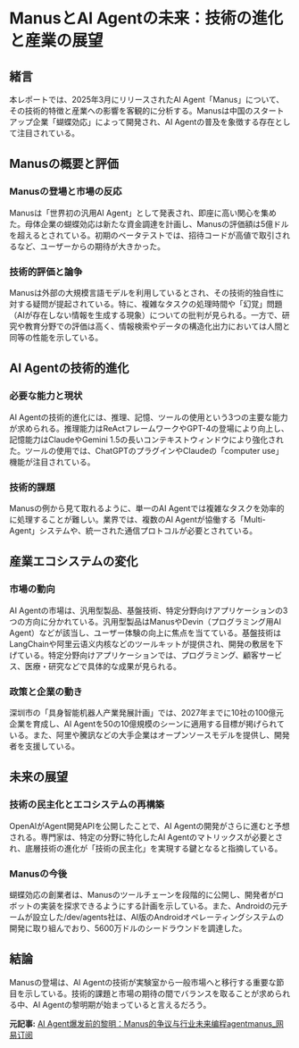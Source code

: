 # ManusとAI Agentの未来：技術の進化と産業の展望

## 緒言

本レポートでは、2025年3月にリリースされたAI Agent「Manus」について、その技術的特徴と産業への影響を客観的に分析する。Manusは中国のスタートアップ企業「蝴蝶効応」によって開発され、AI Agentの普及を象徴する存在として注目されている。

## Manusの概要と評価

### Manusの登場と市場の反応

Manusは「世界初の汎用AI Agent」として発表され、即座に高い関心を集めた。母体企業の蝴蝶効応は新たな資金調達を計画し、Manusの評価額は5億ドルを超えるとされている。初期のベータテストでは、招待コードが高値で取引されるなど、ユーザーからの期待が大きかった。

### 技術的評価と論争

Manusは外部の大規模言語モデルを利用しているとされ、その技術的独自性に対する疑問が提起されている。特に、複雑なタスクの処理時間や「幻覚」問題（AIが存在しない情報を生成する現象）についての批判が見られる。一方で、研究や教育分野での評価は高く、情報検索やデータの構造化出力においては人間と同等の性能を示している。

## AI Agentの技術的進化

### 必要な能力と現状

AI Agentの技術的進化には、推理、記憶、ツールの使用という3つの主要な能力が求められる。推理能力はReActフレームワークやGPT-4の登場により向上し、記憶能力はClaudeやGemini 1.5の長いコンテキストウィンドウにより強化された。ツールの使用では、ChatGPTのプラグインやClaudeの「computer use」機能が注目されている。

### 技術的課題

Manusの例から見て取れるように、単一のAI Agentでは複雑なタスクを効率的に処理することが難しい。業界では、複数のAI Agentが協働する「Multi-Agent」システムや、統一された通信プロトコルが必要とされている。

## 産業エコシステムの変化

### 市場の動向

AI Agentの市場は、汎用型製品、基盤技術、特定分野向けアプリケーションの3つの方向に分かれている。汎用型製品はManusやDevin（プログラミング用AI Agent）などが該当し、ユーザー体験の向上に焦点を当てている。基盤技術はLangChainや阿里云语义内核などのツールキットが提供され、開発の敷居を下げている。特定分野向けアプリケーションでは、プログラミング、顧客サービス、医療・研究などで具体的な成果が見られる。

### 政策と企業の動き

深圳市の「具身智能机器人产業発展計画」では、2027年までに10社の100億元企業を育成し、AI Agentを50の10億規模のシーンに適用する目標が掲げられている。また、阿里や騰訊などの大手企業はオープンソースモデルを提供し、開発者を支援している。

## 未来の展望

### 技術の民主化とエコシステムの再構築

OpenAIがAgent開発APIを公開したことで、AI Agentの開発がさらに進むと予想される。専門家は、特定の分野に特化したAI Agentのマトリックスが必要とされ、底層技術の進化が「技術の民主化」を実現する鍵となると指摘している。

### Manusの今後

蝴蝶効応の創業者は、Manusのツールチェーンを段階的に公開し、開発者がロボットの実装を探求できるようにする計画を示している。また、Androidの元チームが設立した/dev/agents社は、AI版のAndroidオペレーティングシステムの開発に取り組んでおり、5600万ドルのシードラウンドを調達した。

## 結論

Manusの登場は、AI Agentの技術が実験室から一般市場へと移行する重要な節目を示している。技術的課題と市場の期待の間でバランスを取ることが求められる中、AI Agentの黎明期が始まっていると言えるだろう。

**元記事:** [AI Agent爆发前的黎明：Manus的争议与行业未来编程agentmanus_网易订阅](https://www.163.com/dy/article/JRTV3BUS0556BL2S.html)